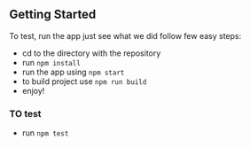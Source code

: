 ## Getting Started
To test, run the app just see what we did follow few easy steps:
- cd to the directory with the repository
- run `npm install`
- run the app using `npm start`
- to build project use  `npm run build`
- enjoy!

### TO test 
-  run `npm test`
